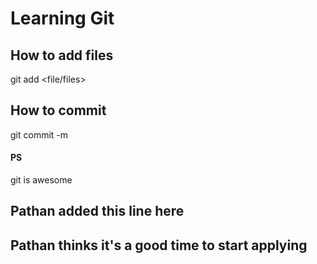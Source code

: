 # Learning Git

## How to add files

git add <file/files>

## How to commit

git commit -m <mesaage>

#### PS

git is awesome

## Pathan added this line here

## Pathan thinks it's a good time to start applying
